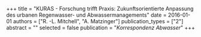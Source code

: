 +++
title = "KURAS - Forschung trifft Praxis: Zukunftsorientierte Anpassung des urbanen Regenwasser- und Abwassermanagements"
date = 2016-01-01
authors = ["R. -L. Mitchell", "A. Matzinger"]
publication_types = ["2"]
abstract = ""
selected = false
publication = "*Korrespondenz Abwasser*"
+++

